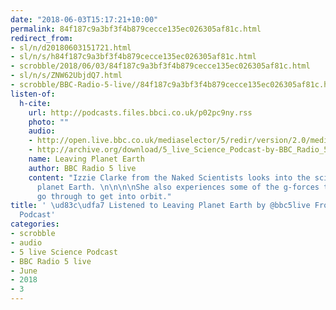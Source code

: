 ```yaml
---
date: "2018-06-03T15:17:21+10:00"
permalink: 84f187c9a3bf3f4b879cecce135ec026305af81c.html
redirect_from:
- sl/n/d20180603151721.html
- sl/n/s/h84f187c9a3bf3f4b879cecce135ec026305af81c.html
- scrobble/2018/06/03/84f187c9a3bf3f4b879cecce135ec026305af81c.html
- sl/n/s/ZNW62UbjdQ7.html
- scrobble/BBC-Radio-5-live//84f187c9a3bf3f4b879cecce135ec026305af81c.html
listen-of:
  h-cite:
    url: http://podcasts.files.bbci.co.uk/p02pc9ny.rss
    photo: ""
    audio:
    - http://open.live.bbc.co.uk/mediaselector/5/redir/version/2.0/mediaset/audio-nondrm-download/proto/http/vpid/p068v1bw.mp3
    - http://archive.org/download/5_live_Science_Podcast-by-BBC_Radio_5_live/p068v1bw.mp3
    name: Leaving Planet Earth
    author: BBC Radio 5 live
    content: "Izzie Clarke from the Naked Scientists looks into the science of leaving
      planet Earth. \n\n\n\nShe also experiences some of the g-forces that astronauts
      go through to get into orbit."
title: ' \ud83c\udfa7 Listened to Leaving Planet Earth by @bbc5live From 5 live Science
  Podcast'
categories:
- scrobble
- audio
- 5 live Science Podcast
- BBC Radio 5 live
- June
- 2018
- 3
---
```

